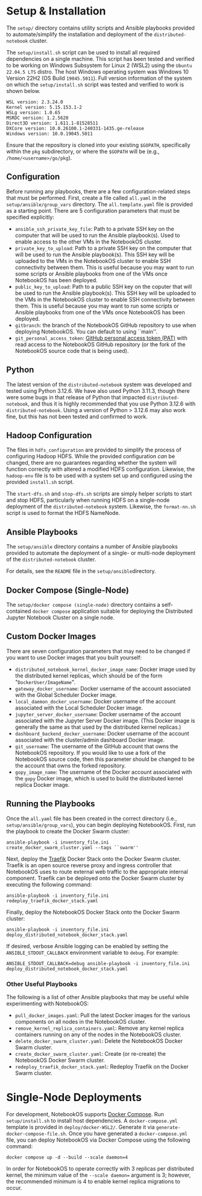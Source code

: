 # Setup & Installation

The `setup/` directory contains utility scripts and Ansible playbooks provided to automate/simplify the installation 
and deployment of the `distributed-notebook` cluster.

The `setup/install.sh` script can be used to install all required dependencies on a single machine. This script has been
tested and verified to be working on Windows Subsystem for Linux 2 (WSL2) using the `Ubuntu 22.04.5 LTS` distro. The host
Windows operating system was Windows 10 Version 22H2 (OS Build `19045.5011`). Full version information of the system on 
which the `setup/install.sh` script was tested and verified to work is shown below.
```shell
WSL version: 2.3.24.0
Kernel version: 5.15.153.1-2
WSLg version: 1.0.65
MSRDC version: 1.2.5620
Direct3D version: 1.611.1-81528511
DXCore version: 10.0.26100.1-240331-1435.ge-release
Windows version: 10.0.19045.5011
```

Ensure that the repository is cloned into your existing `$GOPATH`, specifically within the `pkg` subdirectory, or where the `$GOPATH` will be (e.g., `/home/<username>/go/pkg`).

## Configuration

Before running any playbooks, there are a few configuration-related steps that must be performed. First, create a file called `all.yaml` in the `setup/ansible/group_vars` directory. The `all.template.yaml` file is provided as a starting point. There are 5 configuration parameters that must be specified explicitly:
- `ansible_ssh_private_key_file`: Path to a private SSH key on the computer that will be used to run the Ansible playbook(s). Used to enable access to the other VMs in the NotebookOS cluster.
- `private_key_to_upload`: Path to a private SSH key on the computer that will be used to run the Ansible playbook(s). This SSH key will be uploaded to the VMs in the NotebookOS cluster to enable SSH connectivity between them. This is useful because you may want to run some scripts or Ansible playbooks from one of the VMs once NotebookOS has been deployed.
- `public_key_to_upload`: Path to a public SSH key on the coputer that will be used to run the Ansible playbook(s). This SSH key will be uploaded to the VMs in the NotebookOS cluster to enable SSH connectivity between them. This is useful because you may want to run some scripts or Ansible playbooks from one of the VMs once NotebookOS has been deployed.
- `gitbranch`: the branch of the NotebookOS GitHub repository to use when deploying NotebookOS. You can default to using ``main''.
- `git_personal_access_token`: [GitHub personal access token (PAT)](https://docs.github.com/en/authentication/keeping-your-account-and-data-secure/managing-your-personal-access-tokens) with read access to the NotebookOS GitHub repository (or the fork of the NotebookOS source code that is being used).

## Python

The latest version of the `distributed-notebook` system was developed and tested using Python 3.12.6. We have also
used Python 3.11.3, though there were some bugs in that release of Python that impacted `distributed-notebook`, and thus
it is highly recommended that you use Python 3.12.6 with `distributed-notebook`. Using a version of Python > 3.12.6 may
also work fine, but this has not been tested and confirmed to work.

## Hadoop Configuration

The files in `hdfs_configuration` are provided to simplify the process of configuring Hadoop HDFS. While the provided
configuration _can_ be changed, there are no guarantees regarding whether the system will function correctly with
altered a modified HDFS configuration. Likewise, the `hadoop-env` file is to be used with a system set up and configured
using the provided `install.sh` script.

The `start-dfs.sh` and `stop-dfs.sh` scripts are simply helper scripts to start and stop HDFS, particularly when 
running HDFS on a single-node deployment of the `distributed-notebook` system. Likewise, the `format-nn.sh` script
is used to format the HDFS NameNode.

## Ansible Playbooks

The `setup/ansible` directory contains a number of Ansible playbooks provided to automate the deployment of a 
single- or multi-node deployment of the `distributed-notebook` cluster. 

For details, see the `README` file in the `setup/ansible`directory.

## Docker Compose (Single-Node)

The `setup/docker compose (single-node)` directory contains a self-contained `docker compose` application suitable for 
deploying the Distributed Jupyter Notebook Cluster on a single node.

## Custom Docker Images
There are seven configuration parameters that may need to be changed if you want to use Docker images that you built yourself:
- `distributed_notebook_kernel_docker_image_name`: Docker image used by the distributed kernel replicas, which should be of the form "`DockerUser/ImageName`".
- `gateway_docker_username`: Docker username of the account associated with the Global Scheduler Docker image.
- `local_daemon_docker_username`: Docker username of the account associated with the Local Scheduler Docker image.
- `jupyter_server_docker_username`: Docker username of the account associated with the Jupyter Server Docker image. (This Docker image is generally the same as that used by the distributed kernel replicas.)
- `dashboard_backend_docker_username`: Docker username of the account associated with the cluster/admin dashboard Docker image.
- `git_username`: The username of the GitHub account that owns the NotebookOS repository. If you would like to use a fork of the NotebookOS source code, then this parameter should be changed to be the account that owns the forked repository.
- `gopy_image_name`: The username of the Docker account associated with the `gopy` Docker image, which is used to build the distributed kernel replica Docker image.

## Running the Playbooks

Once the `all.yaml` file has been created in the correct directory (i.e., `setup/ansible/group_vars`), you can begin deploying NotebookOS. First, run the playbook to create the Docker Swarm cluster:
``` shell
ansible-playbook -i inventory_file.ini create_docker_swarm_cluster.yaml --tags ``swarm''
```

Next, deploy the [Traefik](https://traefik.io/traefik) Docker Stack onto the Docker Swarm cluster. Traefik is an open source reverse proxy and ingress controller that NotebookOS uses to route external web traffic to the appropriate internal component. Traefik can be deployed onto the Docker Swarm cluster by executing the following command:
``` shell
ansible-playbook -i inventory_file.ini redeploy_traefik_docker_stack.yaml
```

Finally, deploy the NotebookOS Docker Stack onto the Docker Swarm cluster:
``` shell
ansible-playbook -i inventory_file.ini deploy_distributed_notebook_docker_stack.yaml
```

If desired, verbose Ansible logging can be enabled by setting the `ANSIBLE_STDOUT_CALLBACK` environment variable to `debug`. For example:
``` shell
ANSIBLE_STDOUT_CALLBACK=debug ansible-playbook -i inventory_file.ini deploy_distributed_notebook_docker_stack.yaml
```

### Other Useful Playbooks 

The following is a list of other Ansible playbooks that may be useful while experimenting with NotebookOS:
- `pull_docker_images.yaml`: Pull the latest Docker images for the various components on all nodes in the NotebookOS cluster.
- `remove_kernel_replica_containers.yaml`: Remove any kernel replica containers running on any of the nodes in the NotebookOS cluster.
- `delete_docker_swarm_cluster.yaml`: Delete the NotebookOS Docker Swarm cluster. 
- `create_docker_swarm_cluster.yaml`: Create (or re-create) the NotebookOS Docker Swarm cluster. 
- `redeploy_traefik_docker_stack.yaml`: Redeploy Traefik on the Docker Swarm cluster.

# Single-Node Deployments

For development, NotebookOS supports [Docker Compose](https://docs.docker.com/compose/). Run `setup/install.sh` to install host dependencies. A `docker-compose.yml` template is provided in `deploy/docker-WSL2/`. Generate it via `generate-docker-compose-file.sh`. Once you have generated a `docker-compose.yml` file, you can deploy NotebookOS via Docker Compose using the following command:

``` shell
docker compose up -d --build --scale daemon=4
```

In order for NotebookOS to operate correctly with 3 replicas per distributed kernel, the minimum value of the `--scale daemon=` argument is 3; however, the recommended minimum is 4 to enable kernel replica migrations to occur.
